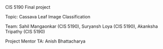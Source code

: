 CIS 5190 Final project

Topic: Cassava Leaf Image Classification

Team: Sahil Mangaonkar (CIS 5190), Suryansh Loya (CIS 5190), Akanksha Tripathy (CIS 5190) 

Project Mentor TA: Anish Bhattacharya
